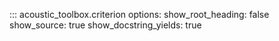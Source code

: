 ::: acoustic_toolbox.criterion
    options:
        show_root_heading: false
        show_source: true
        show_docstring_yields: true
